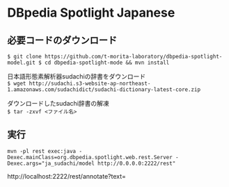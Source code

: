 # DBpedia Spotlight Japanese  

## 必要コードのダウンロード  

` $ git clone https://github.com/t-morita-laboratory/dbpedia-spotlight-model.git
  $ cd dbpedia-spotlight-mode && mvn install ` 


日本語形態素解析器sudachiの辞書をダウンロード  
` $ wget http://sudachi.s3-website-ap-northeast-1.amazonaws.com/sudachidict/sudachi-dictionary-latest-core.zip `


ダウンロードしたsudachi辞書の解凍  
` $ tar -zxvf <ファイル名> `  

## 実行  

` mvn -pl rest exec:java -Dexec.mainClass=org.dbpedia.spotlight.web.rest.Server -Dexec.args="ja_sudachi/model http://0.0.0.0:2222/rest" `    


http://localhost:2222/rest/annotate?text=<text>
